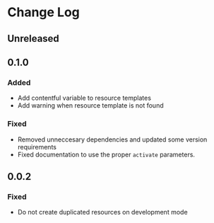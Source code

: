 # Change Log

## Unreleased

## 0.1.0
### Added
* Add contentful variable to resource templates
* Add warning when resource template is not found

### Fixed
* Removed unneccesary dependencies and updated some version requirements
* Fixed documentation to use the proper `activate` parameters.

## 0.0.2
### Fixed
* Do not create duplicated resources on development mode
